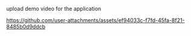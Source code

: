 upload demo video for the application 

https://github.com/user-attachments/assets/ef94033c-f7fd-45fa-8f21-8485b0d9ddcb





